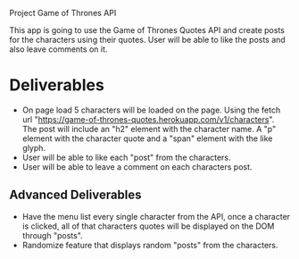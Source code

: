 Project Game of Thrones API

This app is going to use the Game of Thrones Quotes API and create posts for the characters using their quotes.
User will be able to like the posts and also leave comments on it.

# Deliverables
  - On page load 5 characters will be loaded on the page.
    Using the fetch url "https://game-of-thrones-quotes.herokuapp.com/v1/characters".
    The post will include an "h2" element with the character name. 
    A "p" element with the character quote and a "span" element with the like glyph.
  - User will be able to like each "post" from the characters.
  - User will be able to leave a comment on each characters post.

## Advanced Deliverables
  - Have the menu list every single character from the API, once a character is clicked,
    all of that characters quotes will be displayed on the DOM through "posts".
  - Randomize feature that displays random "posts" from the characters.

